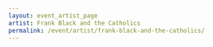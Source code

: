 ```yaml
---
layout: event_artist_page
artist: Frank Black and the Catholics
permalink: /event/artist/frank-black-and-the-catholics/
---
```



